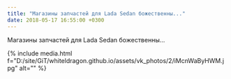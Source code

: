 ```yaml
---
title: "Магазины запчастей для Lada Sedan божественны..."
date: 2018-05-17 16:55:00 +0300
---
```


Магазины запчастей для Lada Sedan божественны...

{% include media.html f="D:/site/GiT/whiteldragon.github.io/assets/vk_photos/2/iMcnWaByHWM.jpg" alt="" %}

